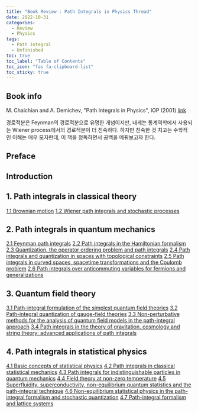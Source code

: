 ```yaml
---
title: "Book Review : Path Integrals in Physics Thread"
date: 2022-10-31
categories:
  - Review
  - Physics
tags:
  - Path Integral
  - Unfinished
toc: true
toc_label: "Table of Contents"
toc_icon: "fas fa-clipboard-list"
toc_sticky: true
---
```


## Book info
M. Chaichian and A. Demichev, "Path Integrals in Physics", IOP (2001) [link](https://www.routledge.com/Path-Integrals-in-Physics-Volume-I-Stochastic-Processes-and-Quantum-Mechanics/Chaichian-Demichev/p/book/9780367397142?fbclid=IwAR2gKu02koWfBAu2eJGgg4jo4sXHoFHSBMhtbI30P835p8tlynQ26RoiijU)

경로적분은 Feynman의 경로적분으로 유명한 개념이지만, 내게는 통계역학에서 사용되는 Wiener process에서의 경로적분이 더 친숙하다. 
하지만 친숙한 것 치고는 수학적인 이해는 매우 모자란데, 이 책을 정독하면서 공백을 메꿔보고자 한다. 

## Preface

## Introduction

## 1. Path integrals in classical theory
[1.1 Brownian motion]()
[1.2 Wiener path integrals and stochastic processes]()

## 2. Path integrals in quantum mechanics
[2.1 Feynman path integrals]()
[2.2 Path integrals in the Hamiltonian formalism]()
[2.3 Quantization, the operator ordering problem and path integrals]()
[2.4 Path integrals and quantization in spaces with topological constraints]()
[2.5 Path integrals in curved spaces, spacetime transformations and the Coulomb problem]()
[2.6 Path integrals over anticommuting variables for fermions and generalizations]()

## 3. Quantum field theory
[3.1 Path-integral formulation of the simplest quantum field theories]()
[3.2 Path-integral quantization of gauge-field theories]()
[3.3 Non-perturbative methods for the analysis of quantum field models in the path-integral approach]()
[3.4 Path integrals in the theory of gravitation, cosmology and string theory: advanced applications of path integrals]()

## 4. Path integrals in statistical physics
[4.1 Basic concepts of statistical physics]()
[4.2 Path integrals in classical statistical mechanics]()
[4.3 Path integrals for indistinguishable particles in quantum mechanics]()
[4.4 Field theory at non-zero temperature]()
[4.5 Superfluidity, superconductivity, non-equilibrium quantum statistics and the path-integral technique]()
[4.6 Non-equilibrium statistical physics in the path-integral formalism and stochastic quantization]()
[4.7 Path-integral formalism and lattice systems]()

